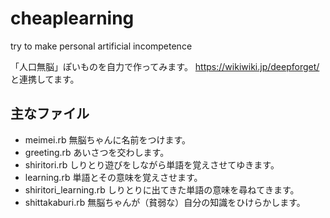 # cheaplearning
try to make personal artificial incompetence

「人口無脳」ぽいものを自力で作ってみます。
https://wikiwiki.jp/deepforget/
と連携してます。

## 主なファイル
- meimei.rb 無脳ちゃんに名前をつけます。
- greeting.rb あいさつを交わします。
- shiritori.rb しりとり遊びをしながら単語を覚えさせてゆきます。
- learning.rb 単語とその意味を覚えさせます。
- shiritori_learning.rb しりとりに出てきた単語の意味を尋ねてきます。
- shittakaburi.rb 無脳ちゃんが（貧弱な）自分の知識をひけらかします。
